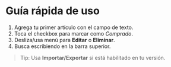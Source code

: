 # Guía rápida de uso

1) Agrega tu primer artículo con el campo de texto.
2) Toca el checkbox para marcar como *Comprado*.
3) Desliza/usa menú para **Editar** o **Eliminar**.
4) Busca escribiendo en la barra superior.

> Tip: Usa **Importar/Exportar** si está habilitado en tu versión.

